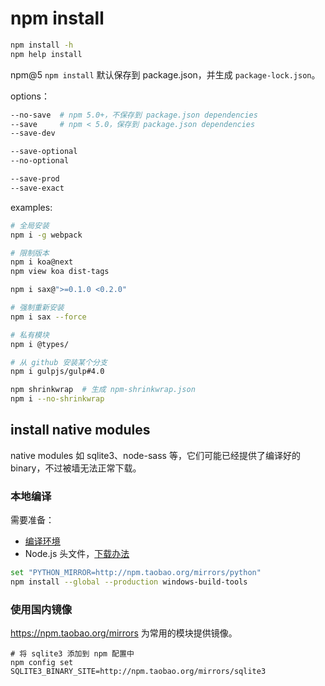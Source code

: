 # npm install

```sh
npm install -h
npm help install
```

npm@5 `npm install` 默认保存到 package.json，并生成 `package-lock.json`。

options：

```sh
--no-save  # npm 5.0+，不保存到 package.json dependencies
--save     # npm < 5.0，保存到 package.json dependencies
--save-dev

--save-optional
--no-optional

--save-prod
--save-exact
```

examples:

```sh
# 全局安装
npm i -g webpack

# 限制版本
npm i koa@next
npm view koa dist-tags

npm i sax@">=0.1.0 <0.2.0"

# 强制重新安装
npm i sax --force

# 私有模块
npm i @types/

# 从 github 安装某个分支
npm i gulpjs/gulp#4.0

npm shrinkwrap  # 生成 npm-shrinkwrap.json
npm i --no-shrinkwrap
```

## install native modules

native modules 如 sqlite3、node-sass 等，它们可能已经提供了编译好的 binary，不过被墙无法正常下载。

### 本地编译

需要准备：

- [编译环境](https://github.com/Microsoft/nodejs-guidelines/blob/master/windows-environment.md#prerequisites)
- Node.js 头文件，[下载办法](https://github.com/mafintosh/node-gyp-install)

```sh
set "PYTHON_MIRROR=http://npm.taobao.org/mirrors/python"
npm install --global --production windows-build-tools
```

### 使用国内镜像

<https://npm.taobao.org/mirrors> 为常用的模块提供镜像。

```shell
# 将 sqlite3 添加到 npm 配置中
npm config set SQLITE3_BINARY_SITE=http://npm.taobao.org/mirrors/sqlite3
```
